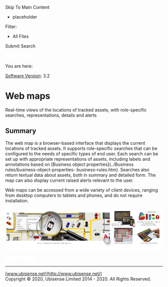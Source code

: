 

Skip To Main Content

[](../../../Home.htm)

  * placeholder

Filter:

  * All Files

Submit Search

![Navigate previous](../../../images/transparent.gif) ![Navigate
next](../../../images/transparent.gif) ![Expand
all](../../../images/transparent.gif) ![](../../../images/transparent.gif)
![Print](../../../images/transparent.gif)

You are here:

[Software Version](../../FrontMatters\(Online\)/features-and-versions.htm):
3.2

# Web maps

Real-time views of the locations of tracked assets, with role-specific
searches, representations, details and alerts

## Summary

The web map is a browser-based interface that displays the current locations
of tracked assets. It supports role-specific searches that can be configured
to the needs of specific types of end user. Each search can be set up with
appropriate representations of assets, including labels and annotations based
on [Business object properties](../Business rules/business-object-properties-
business-rules.htm). Searches also return textual data about assets, both in
summary and detailed form. The map can also display current raised alerts
relevant to the user.

Web maps can be accessed from a wide variety of client devices, ranging from
desktop computers to tablets and phones, and do not require installation.

![](../../../images/WebMap.jpg)

![Navigate previous](../../../images/transparent.gif) ![Navigate
next](../../../images/transparent.gif) ![Expand
all](../../../images/transparent.gif) ![](../../../images/transparent.gif)
![Print](../../../images/transparent.gif)

* * *

[www.ubisense.net](http://www.ubisense.net/)  
Copyright © 2020, Ubisense Limited 2014 - 2020. All Rights Reserved.

